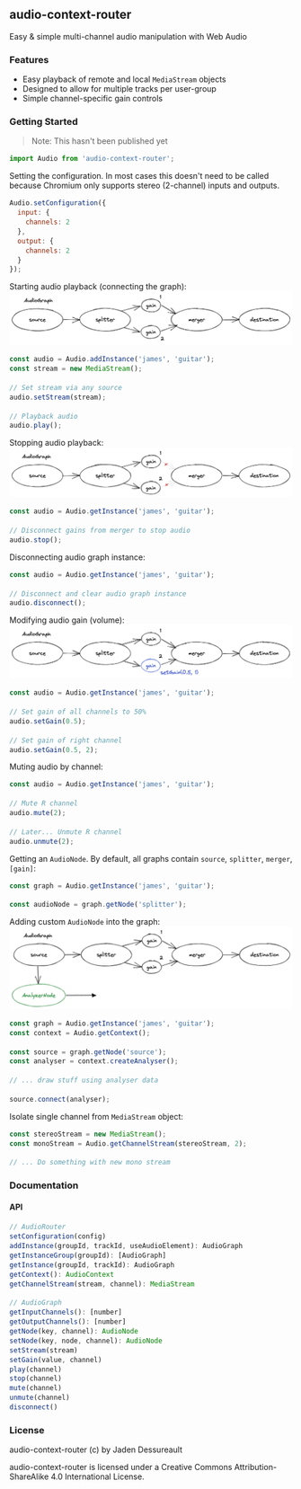 ## audio-context-router
Easy & simple multi-channel audio manipulation with Web Audio

### Features
- Easy playback of remote and local `MediaStream` objects
- Designed to allow for multiple tracks per user-group
- Simple channel-specific gain controls

### Getting Started
> Note: This hasn't been published yet

```js
import Audio from 'audio-context-router';
```

Setting the configuration. In most cases this doesn't need to be called because Chromium only supports stereo (2-channel) inputs and outputs.
```js
Audio.setConfiguration({
  input: {
    channels: 2
  },
  output: {
    channels: 2
  }
});
```

Starting audio playback (connecting the graph):
![Simple Playback](./diagrams/graph-1.png)

```js
const audio = Audio.addInstance('james', 'guitar');
const stream = new MediaStream();

// Set stream via any source
audio.setStream(stream);

// Playback audio
audio.play();
```


Stopping audio playback:
![Simple Stop Playback](./diagrams/graph-5.png)

```js
const audio = Audio.getInstance('james', 'guitar');

// Disconnect gains from merger to stop audio
audio.stop();
```


Disconnecting audio graph instance:

```js
const audio = Audio.getInstance('james', 'guitar');

// Disconnect and clear audio graph instance
audio.disconnect();
```


Modifying audio gain (volume):
![Audio gain diagram](./diagrams/graph-2.png)

```js
const audio = Audio.getInstance('james', 'guitar');

// Set gain of all channels to 50%
audio.setGain(0.5);

// Set gain of right channel
audio.setGain(0.5, 2);
```


Muting audio by channel:

```js
const audio = Audio.getInstance('james', 'guitar');

// Mute R channel
audio.mute(2);

// Later... Unmute R channel
audio.unmute(2);
```

Getting an `AudioNode`. By default, all graphs contain `source`, `splitter`, `merger`, `[gain]`:

```js
const graph = Audio.getInstance('james', 'guitar');

const audioNode = graph.getNode('splitter');
```


Adding custom `AudioNode` into the graph:
![Analyzer Node](./diagrams/graph-6.png)

```js
const graph = Audio.getInstance('james', 'guitar');
const context = Audio.getContext();

const source = graph.getNode('source');
const analyser = context.createAnalyser();

// ... draw stuff using analyser data

source.connect(analyser);
```

Isolate single channel from `MediaStream` object:
```js
const stereoStream = new MediaStream();
const monoStream = Audio.getChannelStream(stereoStream, 2);

// ... Do something with new mono stream
```

### Documentation

#### API

```js
// AudioRouter
setConfiguration(config)
addInstance(groupId, trackId, useAudioElement): AudioGraph
getInstanceGroup(groupId): [AudioGraph]
getInstance(groupId, trackId): AudioGraph
getContext(): AudioContext
getChannelStream(stream, channel): MediaStream

// AudioGraph
getInputChannels(): [number]
getOutputChannels(): [number]
getNode(key, channel): AudioNode
setNode(key, node, channel): AudioNode
setStream(stream)
setGain(value, channel)
play(channel)
stop(channel)
mute(channel)
unmute(channel)
disconnect()
```

### License

audio-context-router (c) by Jaden Dessureault

audio-context-router is licensed under a Creative Commons Attribution-ShareAlike 4.0 International License.

